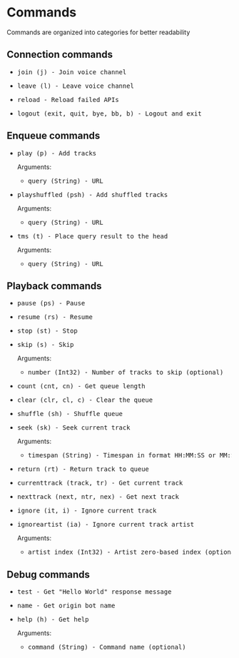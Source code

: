 # Commands

Commands are organized into categories for better readability

## Connection commands

- <pre>join (j) - Join voice channel</pre>
- <pre>leave (l) - Leave voice channel</pre>
- <pre>reload - Reload failed APIs</pre>
- <pre>logout (exit, quit, bye, bb, b) - Logout and exit</pre>

## Enqueue commands

- <pre>play (p) - Add tracks</pre>
    Arguments:
    - <pre>query (String) - URL</pre>
- <pre>playshuffled (psh) - Add shuffled tracks</pre>
    Arguments:
    - <pre>query (String) - URL</pre>
- <pre>tms (t) - Place query result to the head</pre>
    Arguments:
    - <pre>query (String) - URL</pre>

## Playback commands

- <pre>pause (ps) - Pause</pre>
- <pre>resume (rs) - Resume</pre>
- <pre>stop (st) - Stop</pre>
- <pre>skip (s) - Skip</pre>
    Arguments:
    - <pre>number (Int32) - Number of tracks to skip (optional)</pre>
- <pre>count (cnt, cn) - Get queue length</pre>
- <pre>clear (clr, cl, c) - Clear the queue</pre>
- <pre>shuffle (sh) - Shuffle queue</pre>
- <pre>seek (sk) - Seek current track</pre>
    Arguments:
    - <pre>timespan (String) - Timespan in format HH:MM:SS or MM:SS</pre>
- <pre>return (rt) - Return track to queue</pre>
- <pre>currenttrack (track, tr) - Get current track</pre>
- <pre>nexttrack (next, ntr, nex) - Get next track</pre>
- <pre>ignore (it, i) - Ignore current track</pre>
- <pre>ignoreartist (ia) - Ignore current track artist</pre>
    Arguments:
    - <pre>artist_index (Int32) - Artist zero-based index (optional)</pre>

## Debug commands

- <pre>test - Get "Hello World" response message</pre>
- <pre>name - Get origin bot name</pre>
- <pre>help (h) - Get help</pre>
    Arguments:
    - <pre>command (String) - Command name (optional)</pre>
